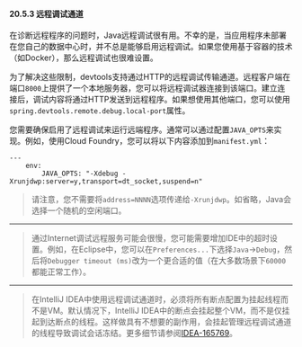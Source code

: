 #### 20.5.3 远程调试通道

在诊断远程程序的问题时，Java远程调试很有用。不幸的是，当应用程序未部署在您自己的数据中心时，并不总是能够启用远程调试。如果您使用基于容器的技术（如Docker），那么远程调试也很难设置。

为了解决这些限制，devtools支持通过HTTP的远程调试传输通道。远程客户端在端口`8000`上提供了一个本地服务器，您可以将远程调试器连接到该端口。建立连接后，调试内容将通过HTTP发送到远程程序。如果想使用其他端口，您可以使用`spring.devtools.remote.debug.local-port`属性。

您需要确保启用了远程调试来运行远端程序。通常可以通过配置`JAVA_OPTS`来实现。例如，使用Cloud Foundry，您可以将以下内容添加到`manifest.yml`：

```
---
    env:
        JAVA_OPTS: "-Xdebug -Xrunjdwp:server=y,transport=dt_socket,suspend=n"

```

>请注意，您不需要将`address=NNNN`选项传递给`-Xrunjdwp`。如省略，Java会选择一个随机的空闲端口。

---

>通过Internet调试远程服务可能会很慢，您可能需要增加IDE中的超时设置。例如，在Eclipse中，您可以在`Preferences...`下选择`Java`→`Debug`，然后将`Debugger timeout (ms)`改为一个更合适的值（在大多数场景下`60000`都能正常工作）。

---

>在IntelliJ IDEA中使用远程调试通道时，必须将所有断点配置为挂起线程而不是VM。默认情况下，IntelliJ IDEA中的断点会挂起整个VM，而不是仅挂起到达断点的线程。这样做具有不想要的副作用，会挂起管理远程调试通道的线程导致调试会话冻结。更多细节请参阅[IDEA-165769](https://youtrack.jetbrains.com/issue/IDEA-165769)。
